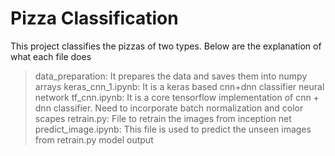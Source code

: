 # Pizza Classification

This project classifies the pizzas of two types. Below are the explanation of what each file does

> data_preparation: It prepares the data and saves them into numpy arrays
> keras_cnn_1.ipynb: It is a keras based cnn+dnn classifier neural network
> tf_cnn.ipynb: It is a core tensorflow implementation of cnn + dnn classifier. Need to incorporate batch normalization and color scapes
> retrain.py: File to retrain the images from inception net
> predict_image.ipynb: This file is used to predict the unseen images from retrain.py model output
